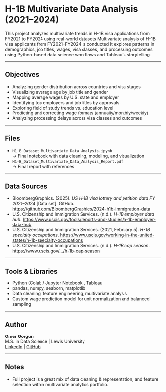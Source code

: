 # H-1B Multivariate Data Analysis (2021–2024)

This project analyzes multivariate trends in H-1B visa applications from FY2021 to FY2024 using real-world datasets
Multivariate analysis of H-1B visa applicants from FY2021–FY2024 is conducted
It explores patterns in demographics, job titles, wages, visa classes, and processing outcomes using Python-based data science workflows and Tableau's storytelling.

---

## Objectives

- Analyzing gender distribution across countries and visa stages
- Visualizing average age by job title and gender
- Mapping average wages by U.S. state and employer
- Identifying top employers and job titles by approvals
- Exploring field of study trends vs. education level
- Predicting and correcting wage formats (annually/monthly/weekly)
- Analyzing processing delays across visa classes and outcomes

---

## Files

-  `H1_B_Dataset_Multivariate_Data_Analysis.ipynb`  
  → Final notebook with data cleaning, modeling, and visualization  
- `H1-B_Dataset_Multivariate_Data_Analysis_Report.pdf`  
  → Final report with references  

---

## Data Sources

- BloombergGraphics. (2025). *US H‑1B visa lottery and petition data FY 2021–2024* [Data set]. GitHub. https://github.com/BloombergGraphics/2024-h1b-immigration-data  
- U.S. Citizenship and Immigration Services. (n.d.). *H-1B employer data hub*. https://www.uscis.gov/tools/reports-and-studies/h-1b-employer-data-hub  
- U.S. Citizenship and Immigration Services. (2021, February 5). *H-1B specialty occupations*. https://www.uscis.gov/working-in-the-united-states/h-1b-specialty-occupations  
- U.S. Citizenship and Immigration Services. (n.d.). *H-1B cap season*. https://www.uscis.gov/.../h-1b-cap-season  

---

## Tools & Libraries

- Python (Colab / Jupyter Notebook), Tableau
- pandas, numpy, seaborn, matplotlib
- Data cleaning, feature engineering, multivariate analysis
- Custom wage prediction model for unit normalization and balanced sampling 

---

## Author

**Omer Gorgun**  
M.S. in Data Science | Lewis University  
[LinkedIn](https://www.linkedin.com/in/omer-gorgun) | [GitHub](https://github.com/ogorgun41)

---

## Notes

- Full project is a great mix of data cleaning & representation, and feature selection within multivariate analytics portfolio.
